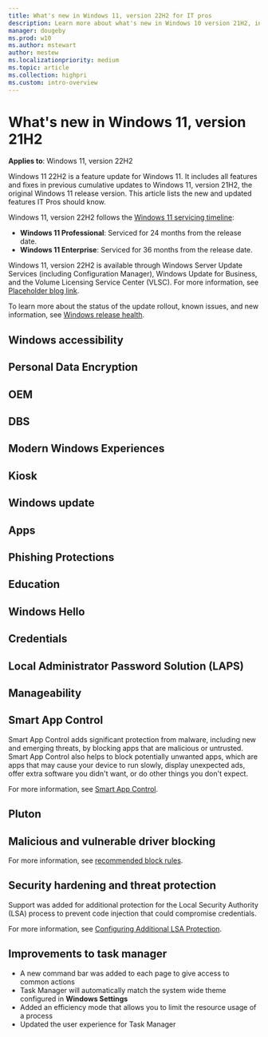 ```yaml
---
title: What's new in Windows 11, version 22H2 for IT pros
description: Learn more about what's new in Windows 10 version 21H2, including servicing updates, Windows Subsystem for Linux, the latest CSPs, and more.
manager: dougeby
ms.prod: w10
ms.author: mstewart
author: mestew
ms.localizationpriority: medium
ms.topic: article
ms.collection: highpri
ms.custom: intro-overview
---
```


# What's new in Windows 11, version 21H2

**Applies to**: Windows 11, version 22H2

Windows 11 22H2 is a feature update for Windows 11. It includes all features and fixes in previous cumulative updates to Windows 11, version 21H2, the original Windows 11 release version. This article lists the new and updated features IT Pros should know.

Windows 11, version 22H2 follows the [Windows 11 servicing timeline](/lifecycle/faq/windows#windows-11):

- **Windows 11 Professional**: Serviced for 24 months from the release date.
- **Windows 11 Enterprise**: Serviced for 36 months from the release date.

Windows 11, version 22H2 is available through Windows Server Update Services (including Configuration Manager), Windows Update for Business, and the Volume Licensing Service Center (VLSC). For more information, see [Placeholder blog link](https://blogs.windows.com/windowsexperience).

To learn more about the status of the update rollout, known issues, and new information, see [Windows release health](/windows/release-health/).


## Windows accessibility
<!--6294246 -->

## Personal Data Encryption
<!--5963468 -->

## OEM
<!--6286145-->

## DBS
<!--6286220 -->

## Modern Windows Experiences
<!--6286095-->

## Kiosk 
<!--6444738-->

## Windows update
<!--6286244,6286260 -->

## Apps
<!--6286104, 6286113-->

## Phishing Protections
<!--6286059-->

## Education 
<!--6286248, 6286399-->

## Windows Hello
<!-- 6286360-->

## Credentials
<!--6289166-->


## Local Administrator Password Solution (LAPS)
<!--6399966-->

## Manageability
<!--6286218-->

## Smart App Control 
<!-- -->
Smart App Control adds significant protection from malware, including new and emerging threats, by blocking apps that are malicious or untrusted. Smart App Control also helps to block potentially unwanted apps, which are apps that may cause your device to run slowly, display unexpected ads, offer extra software you didn't want, or do other things you don't expect.

For more information, see [Smart App Control](../security/threat-protection/windows-defender-application-control/windows-defender-application-control.md#wdac-and-smart-app-control).

## Pluton
<!--6286417 -->

## Malicious and vulnerable driver blocking
<!--6286432-->

For more information, see [recommended block rules](../security/threat-protection/windows-defender-application-control/microsoft-recommended-block-rules).

## Security hardening and threat protection
<!--6289245-->
Support was added for additional protection for the Local Security Authority (LSA) process to prevent code injection that could compromise credentials.

For more information, see [Configuring Additional LSA Protection](/windows-server/security/credentials-protection-and-management/configuring-additional-lsa-protection?toc=/windows/security/toc.json&bc=/windows/security/breadcrumb/toc.json).

## Improvements to task manager
<!--6294316-->
- A new command bar was added to each page to give access to common actions
- Task Manager will automatically match the system wide theme configured in **Windows Settings**
- Added an efficiency mode that allows you to limit the resource usage of a process
- Updated the user experience for Task Manager

